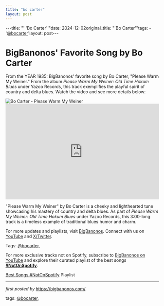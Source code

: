 ```yaml
---
title: "bo carter"
layout: post
---
```

---title: "' 'Bo Carter''"date: 2024-12-02original_title: "'Bo Carter'"tags:  - '[@bocarter](/tags/bocarter/)'layout: post---<!-- Post Title --><h1 >BigBanonos' Favorite Song by Bo Carter</h1> <!-- Introductory Text --><p >From the YEAR 1935: BigBanonos' favorite song by Bo Carter, "Please Warm My Weiner." From the album *Please Warm My Weiner: Old Time Hokum Blues* under Yazoo Records, this track exemplifies the playful spirit of country and delta blues. Watch the video and see more details below:</p> <!-- Featured Image --><div > <img src="https://is1-ssl.mzstatic.com/image/thumb/Music125/v4/ea/d4/4a/ead44ab9-db8b-66d0-6701-c5a2ebd4273b/00016351014320_Cover.jpg/600x600bf-60.jpg" alt="Bo Carter - Please Warm My Weiner" /></div> <!-- YouTube Video Embed --><div > <iframe width="100%" height="315" src="https://www.youtube.com/embed/MbM4WjjGZEs" title="Please Warm My Weiner" frameborder="0" allow="accelerometer; autoplay; clipboard-write; encrypted-media; gyroscope; picture-in-picture; web-share" referrerpolicy="strict-origin-when-cross-origin" allowfullscreen></iframe></div> <!-- Song Information --><div > <p>"Please Warm My Weiner" by Bo Carter is a cheeky and lighthearted tune showcasing his mastery of country and delta blues. As part of *Please Warm My Weiner: Old Time Hokum Blues* under Yazoo Records, this 3:00-long track is a timeless example of traditional blues humor and charm.</p></div> <!-- Footer Links --><div > <p>For more updates and playlists, visit <a href="https://bigbanonos.com/" target="_blank">BigBanonos</a>. Connect with us on <a href="https://www.youtube.com/[@BigBanonos](/tags/BigBanonos/)" target="_blank">YouTube</a> and <a href="https://x.com/bigbanonos" target="_blank">X/Twitter</a>.</p></div> <!-- Tags --><p >Tags: [@bocarter](/tags/bocarter/),</p><!--Subscribe and Playlist Links--><div>    <p>For more exclusive tracks not on Spotify, subscribe to <a href="https://www.youtube.com/[@BigBanonos](/tags/BigBanonos/)" target="_blank">BigBanonos on YouTube</a> and explore their curated playlist of the best songs <strong>[#NotOnSpotify](/tags/NotOnSpotify/)</strong>.</p>    <p><a href="https://www.youtube.com/playlist?list=PLtuNtuTatqI0kFahUCbtbfenC_ET5O_tr" target="_blank">Best Songs [#NotOnSpotify](/tags/NotOnSpotify/) Playlist<br /></a></p></div><hr /><p><em>first posted by</em> <a href="https://bigbanonos.com/" rel="noopener" target="_new">https://bigbanonos.com/</a></p><p>tags: [@bocarter](/tags/bocarter/),</p>